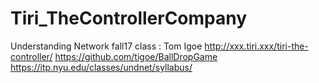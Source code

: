 # Tiri_TheControllerCompany
Understanding Network fall17 class : Tom Igoe
http://xxx.tiri.xxx/tiri-the-controller/
https://github.com/tigoe/BallDropGame
https://itp.nyu.edu/classes/undnet/syllabus/
